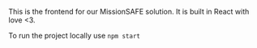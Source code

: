 This is the frontend for our MissionSAFE solution. It is built in React with love <3.

To run the project locally use `npm start`